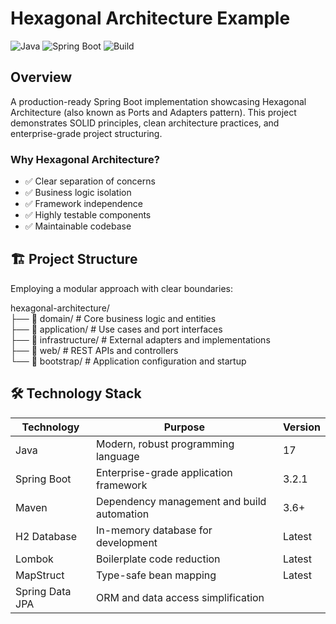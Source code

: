 # Hexagonal Architecture Example

![Java](https://img.shields.io/badge/Java-17-orange)
![Spring Boot](https://img.shields.io/badge/Spring%20Boot-3.2.1-brightgreen)
![Build](https://img.shields.io/badge/Build-Passing-success)

## Overview

A production-ready Spring Boot implementation showcasing Hexagonal Architecture (also known as Ports and Adapters pattern). This project demonstrates SOLID principles, clean architecture practices, and enterprise-grade project structuring.

### Why Hexagonal Architecture?

- ✅ Clear separation of concerns
- ✅ Business logic isolation
- ✅ Framework independence
- ✅ Highly testable components
- ✅ Maintainable codebase

## 🏗️ Project Structure

Employing a modular approach with clear boundaries:

hexagonal-architecture/  
├── 🎯 domain/          # Core business logic and entities  
├── 💼 application/     # Use cases and port interfaces  
├── 🔌 infrastructure/  # External adapters and implementations  
├── 📱 web/            # REST APIs and controllers  
└── 🚀 bootstrap/      # Application configuration and startup  

## 🛠️ Technology Stack

| Technology      | Purpose                                          | Version |
|----------------|--------------------------------------------------|---------|
| Java           | Modern, robust programming language              | 17      |
| Spring Boot    | Enterprise-grade application framework           | 3.2.1   |
| Maven          | Dependency management and build automation       | 3.6+    |
| H2 Database    | In-memory database for development              | Latest  |
| Lombok         | Boilerplate code reduction                      | Latest  |
| MapStruct      | Type-safe bean mapping                          | Latest  |
| Spring Data JPA| ORM and data access simplification  
